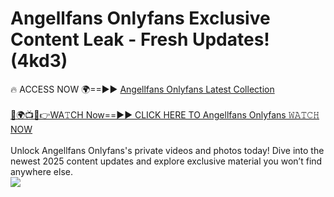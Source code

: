 # Angellfans Onlyfans Exclusive Content Leak - Fresh Updates! (4kd3)

🔥 ACCESS NOW 🌍==►► <a href="https://tinyurl.com/kvy9nzfs" rel="nofollow">Angellfans Onlyfans Latest Collection</a>
<br><br>
[🔴🌍📺📱👉WA𝚃CH Now==►► CLICK HERE TO Angellfans Onlyfans 𝚆𝙰𝚃𝙲𝙷 NOW](https://tinyurl.com/kvy9nzfs)
<br><br>
Unlock Angellfans Onlyfans's private videos and photos today! Dive into the newest 2025 content updates and explore exclusive material you won’t find anywhere else.
<br>
<a href="https://tinyurl.com/kvy9nzfs" rel="nofollow" data-target="animated-image.originalLink"><img src="https://camo.githubusercontent.com/8a4f000d20f83aca3bf7ec5f350d767afa0574a8a352519fd8cfa583a6f93a33/68747470733a2f2f692e696d6775722e636f6d2f644a486b345a712e676966" data-canonical-src="https://i.imgur.com/dJHk4Zq.gif" style="max-width: 100%; display: inline-block;" data-target="animated-image.originalImage"></a>
<br>
